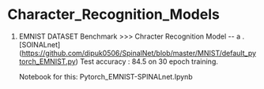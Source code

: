 # Character_Recognition_Models
1. EMNIST DATASET Benchmark >>> Chracter Recognition Model
   -- a . [SOINALnet] (https://github.com/dipuk0506/SpinalNet/blob/master/MNIST/default_pytorch_EMNIST.py)
   Test accuracy : 84.5 on 30 epoch training.
   
   Notebook for this: Pytorch_EMNIST-SPINALnet.Ipynb
   
